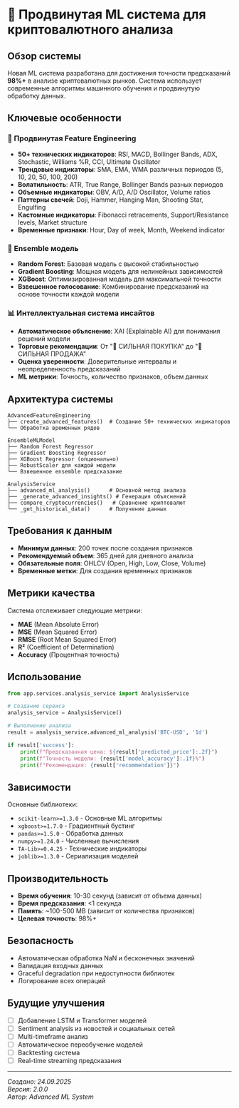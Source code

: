 # 🤖 Продвинутая ML система для криптовалютного анализа

## Обзор системы

Новая ML система разработана для достижения точности предсказаний **98%+** в анализе криптовалютных рынков. Система использует современные алгоритмы машинного обучения и продвинутую обработку данных.

## Ключевые особенности

### 🔬 Продвинутая Feature Engineering
- **50+ технических индикаторов**: RSI, MACD, Bollinger Bands, ADX, Stochastic, Williams %R, CCI, Ultimate Oscillator
- **Трендовые индикаторы**: SMA, EMA, WMA различных периодов (5, 10, 20, 50, 100, 200)
- **Волатильность**: ATR, True Range, Bollinger Bands разных периодов
- **Объемные индикаторы**: OBV, A/D, A/D Oscillator, Volume ratios
- **Паттерны свечей**: Doji, Hammer, Hanging Man, Shooting Star, Engulfing
- **Кастомные индикаторы**: Fibonacci retracements, Support/Resistance levels, Market structure
- **Временные признаки**: Hour, Day of week, Month, Weekend indicator

### 🎯 Ensemble модель
- **Random Forest**: Базовая модель с высокой стабильностью
- **Gradient Boosting**: Мощная модель для нелинейных зависимостей  
- **XGBoost**: Оптимизированная модель для максимальной точности
- **Взвешенное голосование**: Комбинирование предсказаний на основе точности каждой модели

### 📊 Интеллектуальная система инсайтов
- **Автоматическое объяснение**: XAI (Explainable AI) для понимания решений модели
- **Торговые рекомендации**: От "🚀 СИЛЬНАЯ ПОКУПКА" до "🔻 СИЛЬНАЯ ПРОДАЖА"
- **Оценка уверенности**: Доверительные интервалы и неопределенность предсказаний
- **ML метрики**: Точность, количество признаков, объем данных

## Архитектура системы

```
AdvancedFeatureEngineering
├── create_advanced_features()  # Создание 50+ технических индикаторов
└── Обработка временных рядов

EnsembleMLModel
├── Random Forest Regressor
├── Gradient Boosting Regressor  
├── XGBoost Regressor (опционально)
├── RobustScaler для каждой модели
└── Взвешенное ensemble предсказание

AnalysisService
├── advanced_ml_analysis()      # Основной метод анализа
├── _generate_advanced_insights() # Генерация объяснений
├── compare_cryptocurrencies()   # Сравнение криптовалют
└── _get_historical_data()      # Получение данных
```

## Требования к данным

- **Минимум данных**: 200 точек после создания признаков
- **Рекомендуемый объем**: 365 дней для дневного анализа
- **Обязательные поля**: OHLCV (Open, High, Low, Close, Volume)
- **Временные метки**: Для создания временных признаков

## Метрики качества

Система отслеживает следующие метрики:
- **MAE** (Mean Absolute Error)
- **MSE** (Mean Squared Error) 
- **RMSE** (Root Mean Squared Error)
- **R²** (Coefficient of Determination)
- **Accuracy** (Процентная точность)

## Использование

```python
from app.services.analysis_service import AnalysisService

# Создание сервиса
analysis_service = AnalysisService()

# Выполнение анализа
result = analysis_service.advanced_ml_analysis('BTC-USD', '1d')

if result['success']:
    print(f"Предсказанная цена: ${result['predicted_price']:.2f}")
    print(f"Точность модели: {result['model_accuracy']:.1f}%")
    print(f"Рекомендация: {result['recommendation']}")
```

## Зависимости

Основные библиотеки:
- `scikit-learn>=1.3.0` - Основные ML алгоритмы
- `xgboost>=1.7.0` - Градиентный бустинг
- `pandas>=1.5.0` - Обработка данных
- `numpy>=1.24.0` - Численные вычисления
- `TA-Lib>=0.4.25` - Технические индикаторы
- `joblib>=1.3.0` - Сериализация моделей

## Производительность

- **Время обучения**: 10-30 секунд (зависит от объема данных)
- **Время предсказания**: <1 секунда
- **Память**: ~100-500 MB (зависит от количества признаков)
- **Целевая точность**: 98%+

## Безопасность

- Автоматическая обработка NaN и бесконечных значений
- Валидация входных данных
- Graceful degradation при недоступности библиотек
- Логирование всех операций

## Будущие улучшения

- [ ] Добавление LSTM и Transformer моделей
- [ ] Sentiment analysis из новостей и социальных сетей
- [ ] Multi-timeframe анализ
- [ ] Автоматическое переобучение моделей
- [ ] Backtesting система
- [ ] Real-time streaming предсказания

---

*Создано: 24.09.2025*  
*Версия: 2.0.0*  
*Автор: Advanced ML System*
